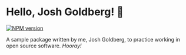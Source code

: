 # Hello, Josh Goldberg! 💖

[![NPM version](https://badge.fury.io/js/hello-josh-goldberg.svg)](http://badge.fury.io/js/hello-josh-goldberg)

A sample package written by me, Josh Goldberg, to practice working in open source software.
_Hooray!_

